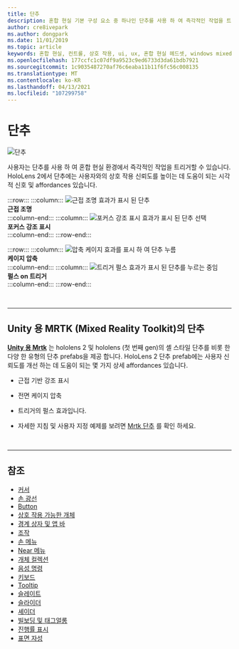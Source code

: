 ```yaml
---
title: 단추
description: 혼합 현실 기본 구성 요소 중 하나인 단추를 사용 하 여 즉각적인 작업을 트리거하는 방법에 대해 알아봅니다.
author: cre8ivepark
ms.author: dongpark
ms.date: 11/01/2019
ms.topic: article
keywords: 혼합 현실, 컨트롤, 상호 작용, ui, ux, 혼합 현실 헤드셋, windows mixed reality 헤드셋, 가상 현실 헤드셋, HoloLens, MRTK, Mixed Reality Toolkit, 단추
ms.openlocfilehash: 177ccfc1c07df9a9523c9ed6733d3da61bdb7921
ms.sourcegitcommit: 1c9035487270af76c6eaba11b11f6fc56c008135
ms.translationtype: MT
ms.contentlocale: ko-KR
ms.lasthandoff: 04/13/2021
ms.locfileid: "107299758"
---
```

# <a name="button"></a>단추

![단추](images/UX_Hero_Button.jpg)

사용자는 단추를 사용 하 여 혼합 현실 환경에서 즉각적인 작업을 트리거할 수 있습니다. HoloLens 2에서 단추에는 사용자와의 상호 작용 신뢰도를 높이는 데 도움이 되는 시각적 신호 및 affordances 있습니다. 

:::row:::
    :::column:::
       ![근접 조명 효과가 표시 된 단추](images/UX_Button_Affordance_ProximityLight.jpg)<br>
       **근접 조명**<br>
    :::column-end:::
    :::column:::
       ![포커스 강조 표시 효과가 표시 된 단추 선택](images/UX_Button_Affordance_FocusHighlight.jpg)<br>
        **포커스 강조 표시**<br>
    :::column-end:::
:::row-end:::

:::row:::
    :::column:::
       ![압축 케이지 효과를 표시 하 여 단추 누름](images/UX_Button_Affordance_Compression.jpg)<br>
       **케이지 압축**<br>
    :::column-end:::
    :::column:::
       ![트리거 펄스 효과가 표시 된 단추를 누르는 중임](images/UX_Button_Affordance_Pulse.jpg)<br>
        **펄스 on 트리거**<br>
    :::column-end:::
:::row-end:::

<br>

---

## <a name="button-in-mrtkmixed-reality-toolkit-for-unity"></a>Unity 용 MRTK (Mixed Reality Toolkit)의 단추
**[Unity 용 Mrtk](https://github.com/Microsoft/MixedRealityToolkit-Unity)** 는 hololens 2 및 hololens (첫 번째 gen)의 셸 스타일 단추를 비롯 한 다양 한 유형의 단추 prefabs을 제공 합니다. HoloLens 2 단추 prefab에는 사용자 신뢰도를 개선 하는 데 도움이 되는 몇 가지 상세 affordances 있습니다.

* 근접 기반 강조 표시
* 전면 케이지 압축
* 트리거의 펄스 효과입니다.

* 자세한 지침 및 사용자 지정 예제를 보려면 [Mrtk 단추](https://docs.microsoft.com/windows/mixed-reality/mrtk-unity/features/ux-building-blocks/button) 를 확인 하세요.

<br>

---

## <a name="see-also"></a>참조

* [커서](cursors.md)
* [손 광선](point-and-commit.md)
* [Button](button.md)
* [상호 작용 가능한 개체](interactable-object.md)
* [경계 상자 및 앱 바](app-bar-and-bounding-box.md)
* [조작](direct-manipulation.md)
* [손 메뉴](hand-menu.md)
* [Near 메뉴](near-menu.md)
* [개체 컬렉션](object-collection.md)
* [음성 명령](voice-input.md)
* [키보드](keyboard.md)
* [Tooltip](tooltip.md)
* [슬레이트](slate.md)
* [슬라이더](slider.md)
* [셰이더](shader.md)
* [빌보딩 및 태그얼롱](billboarding-and-tag-along.md)
* [진행률 표시](progress.md)
* [표면 자성](surface-magnetism.md)
